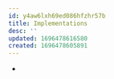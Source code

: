 ```yaml
---
id: y4aw6lxh69ed086hfzhr57b
title: Implementations
desc: ''
updated: 1696478616580
created: 1696478605891
---
```


- 